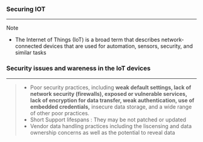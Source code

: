 ### Securing IOT
---
>[!note]
>- The Internet of Things (IoT) is a broad term that describes network-connected devices that are used for automation, sensors, security, and similar tasks


### Security issues and wareness in the IoT devices 
---
>- Poor security practices, including **weak default settings, lack of network security (firewalls), exposed or vulnerable services, lack of encryption for data transfer, weak authentication, use of embedded credentials,** insecure data storage, and a wide range of other poor practices.
>- Short Support lifespans : They may be not patched or updated 
>- Vendor data handling practices including the liscensing and data ownership concerns as well as the potential to reveal data 